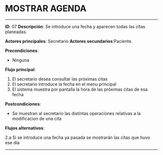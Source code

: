 # MOSTRAR AGENDA
---
**ID**: 07 **Descripción**: Se introduce una fecha y aparecen todas las citas planeadas.

**Actores principales**: Secretario **Actores secundarios**:Paciente.

**Precondiciones**:

   * Ninguna

**Flujo principal**:

 1. El secretario desea consultar las próximas citas
 2. El secretario introduce la fecha en el menu principal
 3. El sistema muestra por pantalla la hora de las próximas citas de esa fecha


**Postcondiciones**:

   * Se muestran al secretario las distintas operaciones relativas a la modificacion de una cita

**Flujos alternativos**:

 2.a Si se introduce una fecha ya pasada se mostrarán las citas que huvo ese día

---

